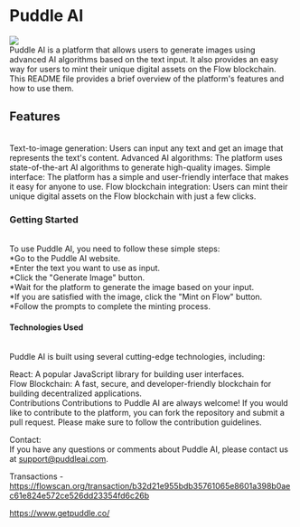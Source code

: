 <h1>Puddle AI </h1>
<img src="https://cdn.discordapp.com/attachments/1033079854826000484/1080350645787295754/puddleai-low-resolution-logo-black-on-white-background.png"/>
<br>
Puddle AI is a platform that allows users to generate images using advanced AI algorithms based on the text input. It also provides an easy way for users to mint their unique digital assets on the Flow blockchain. This README file provides a brief overview of the platform's features and how to use them.

<h2>Features</h2>
<br>
Text-to-image generation: Users can input any text and get an image that represents the text's content.
Advanced AI algorithms: The platform uses state-of-the-art AI algorithms to generate high-quality images.
Simple interface: The platform has a simple and user-friendly interface that makes it easy for anyone to use.
Flow blockchain integration: Users can mint their unique digital assets on the Flow blockchain with just a few clicks.
<h3>Getting Started</h3>
<br>
To use Puddle AI, you need to follow these simple steps:
<br>
*Go to the Puddle AI website.
<br>
*Enter the text you want to use as input.
<br>
*Click the "Generate Image" button.
<br>
*Wait for the platform to generate the image based on your input.
<br>
*If you are satisfied with the image, click the "Mint on Flow" button.
<br>
*Follow the prompts to complete the minting process.
<h4>Technologies Used</h4>
<br>
Puddle AI is built using several cutting-edge technologies, including:

React: A popular JavaScript library for building user interfaces.
<br>
Flow Blockchain: A fast, secure, and developer-friendly blockchain for building decentralized applications.
<br>
Contributions
Contributions to Puddle AI are always welcome! If you would like to contribute to the platform, you can fork the repository and submit a pull request. Please make sure to follow the contribution guidelines.


Contact:
<br>
If you have any questions or comments about Puddle AI, please contact us at support@puddleai.com.

Transactions - https://flowscan.org/transaction/b32d21e955bdb35761065e8601a398b0aec61e824e572ce526dd23354fd6c26b

https://www.getpuddle.co/
